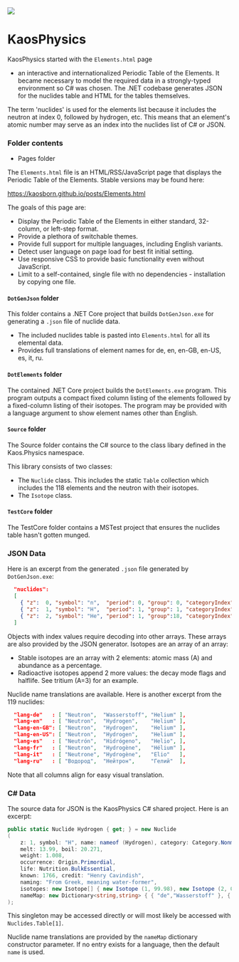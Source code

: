 ﻿<a href="https://github.com/kaosborn/KaosPhysics/blob/master/.github/workflows/Test.yml">
<img src="https://github.com/kaosborn/KaosPhysics/workflows/Test/badge.svg"></a>

# KaosPhysics

KaosPhysics started with the `Elements.html` page
 - an interactive and internationalized Periodic Table of the Elements.
It became necessary to model the required data in a strongly-typed environment so C# was chosen.
The .NET codebase generates JSON for the nuclides table and HTML for the tables themselves.

The term 'nuclides' is used for the elements list because it includes the neutron at index 0, followed by hydrogen, etc.
This means that an element's atomic number may serve as an index into the nuclides list of C# or JSON.

### Folder contents

* Pages folder

The `Elements.html` file is an HTML/RSS/JavaScript page that displays the Periodic Table of the Elements.
Stable versions may be found here:

https://kaosborn.github.io/posts/Elements.html

The goals of this page are:

* Display the Periodic Table of the Elements in either standard, 32-column, or left-step format.
* Provide a plethora of switchable themes.
* Provide full support for multiple languages, including English variants.
* Detect user language on page load for best fit initial setting.
* Use responsive CSS to provide basic functionality even without JavaScript.
* Limit to a self-contained, single file with no dependencies - installation by copying one file.

#### `DotGenJson` folder

This folder contains a .NET Core project that builds `DotGenJson.exe` for generating a `.json` file of nuclide data.

* The included nuclides table is pasted into `Elements.html` for all its elemental data.
* Provides full translations of element names for de, en, en-GB, en-US, es, it, ru.

#### `DotElements` folder

The contained .NET Core project builds the `DotElements.exe` program.
This program outputs a compact fixed column listing of the elements followed by a fixed-column listing of their isotopes.
The program may be provided with a language argument to show element names other than English.

#### `Source` folder

The Source folder contains the C# source to the class libary defined in the Kaos.Physics namespace.

This library consists of two classes:

* The `Nuclide` class. This includes the static `Table` collection which includes the 118 elements and the neutron with their isotopes.
* The `Isotope` class.

#### `TestCore` folder

The TestCore folder contains a MSTest project that ensures the nuclides table hasn't gotten munged.

### JSON Data

Here is an excerpt from the generated `.json` file generated by `DotGenJson.exe`:

```json
  "nuclides":
  [
    { "z":  0, "symbol": "n",  "period": 0, "group": 0, "categoryIndex": 7, "block": " ", "occurrenceIndex": 1, "lifeIndex": 0, "discoveryYear": 1932, "discoveryIndex": 4, "atm0StateIndex": 0, "melt":     null, "boil":     null, "weight":   1.0080, "stableCount": 0, "stabilityIndex": 4, "isotopes": [[1,100,2,610.1]] },
    { "z":  1, "symbol": "H",  "period": 1, "group": 1, "categoryIndex": 7, "block": "s", "occurrenceIndex": 2, "lifeIndex": 1, "discoveryYear": 1766, "discoveryIndex": 1, "atm0StateIndex": 3, "melt":  13.9900, "boil":  20.2710, "weight":   1.0080, "stableCount": 2, "stabilityIndex": 0, "isotopes": [[1,99.98],[2,0.02],[3,0,4,388789632]] },
    { "z":  2, "symbol": "He", "period": 1, "group":18, "categoryIndex": 9, "block": "s", "occurrenceIndex": 2, "lifeIndex": 0, "discoveryYear": 1868, "discoveryIndex": 2, "atm0StateIndex": 3, "melt":   0.9500, "boil":   4.2220, "weight":   4.0026, "stableCount": 2, "stabilityIndex": 0, "isotopes": [[3,0.0002],[4,99.9998]] }
  ]
```

Objects with index values require decoding into other arrays. These arrays are also provided by the JSON generator.
Isotopes are an array of an array:

* Stable isotopes are an array with 2 elements: atomic mass (A) and abundance as a percentage.
* Radioactive isotopes append 2 more values: the decay mode flags and halflife. See tritium (A=3) for an example.

Nuclide name translations are available. Here is another excerpt from the 119 nuclides:

```json
  "lang-de"   : [ "Neutron",  "Wasserstoff", "Helium" ],
  "lang-en"   : [ "Neutron",  "Hydrogen",    "Helium" ],
  "lang-en-GB": [ "Neutron",  "Hydrogen",    "Helium" ],
  "lang-en-US": [ "Neutron",  "Hydrogen",    "Helium" ],
  "lang-es"   : [ "Neutrón",  "Hidrógeno",   "Helio", ],
  "lang-fr"   : [ "Neutron",  "Hydrogène",   "Hélium" ],
  "lang-it"   : [ "Neutrone", "Hydrogène",   "Elio"   ],
  "lang-ru"   : [ "Водород",  "Нейтрон",     "Гелий"  ],
```

Note that all columns align for easy visual translation.

### C# Data

The source data for JSON is the KaosPhysics C# shared project.
Here is an excerpt:

```cs
public static Nuclide Hydrogen { get; } = new Nuclide
(
    z: 1, symbol: "H", name: nameof (Hydrogen), category: Category.Nonmetal, period: 1, group: 1,
    melt: 13.99, boil: 20.271,
    weight: 1.008,
    occurrence: Origin.Primordial,
    life: Nutrition.BulkEssential,
    known: 1766, credit: "Henry Cavindish",
    naming: "From Greek, meaning water-former",
    isotopes: new Isotope[] { new Isotope (1, 99.98), new Isotope (2, 0.02), new Isotope (3, 0.0, 12.32*365.25*24*3600, Decay.BetaMinus) },
    nameMap: new Dictionary<string,string> { { "de","Wasserstoff" }, { "es","Hidrógeno" }, { "fr","Hydrogène" }, { "it","Hydrogène" }, { "ru","Нейтрон" } }
);
```
This singleton may be accessed directly or will most likely be accessed with `Nuclides.Table[1]`.

Nuclide name translations are provided by the `nameMap` dictionary constructor parameter.
If no entry exists for a language, then the default `name` is used.
